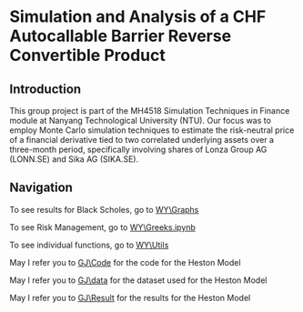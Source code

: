 # Simulation and Analysis of a CHF Autocallable Barrier Reverse Convertible Product
## Introduction
This group project is part of the MH4518 Simulation Techniques in Finance module at Nanyang Technological University (NTU). Our focus was to employ Monte Carlo simulation techniques to estimate the risk-neutral price of a financial derivative tied to two correlated underlying assets over a three-month period, specifically involving shares of Lonza Group AG (LONN.SE) and Sika AG (SIKA.SE).


## Navigation 

To see results for Black Scholes, go to [WY\Graphs](https://github.com/weiyuanoh/MH4518/tree/main/WY/Graphs) 

To see Risk Management, go to [WY\Greeks.ipynb](https://github.com/weiyuanoh/MH4518/blob/main/WY/Model%20Notebooks/Greeks.ipynb)

To see individual functions, go to [WY\Utils][def]

[def]: https://github.com/weiyuanoh/MH4518/tree/main/WY/Utils

May I refer you to [GJ\Code](https://github.com/weiyuanoh/MH4518/tree/main/GJ/Code) for the code for the Heston Model

May I refer you to [GJ\data](https://github.com/weiyuanoh/MH4518/tree/main/GJ/data) for the dataset used for the Heston Model

May I refer you to [GJ\Result](https://github.com/weiyuanoh/MH4518/tree/main/GJ/Result) for the results for the Heston Model
